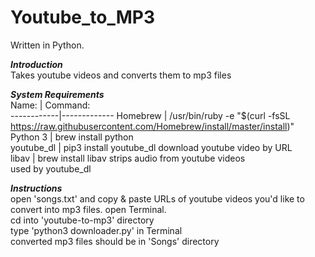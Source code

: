 # Youtube_to_MP3

Written in Python.

***Introduction***\
    Takes youtube videos and converts them to mp3 files

***System Requirements***\
    Name:       |    Command:\
    ------------|-------------
    Homebrew    |    /usr/bin/ruby -e "$(curl -fsSL https://raw.githubusercontent.com/Homebrew/install/master/install)"\
    Python 3    |    brew install python\
    youtube_dl  |    pip3 install youtube_dl     download youtube video by URL\
    libav       |    brew install libav          strips audio from youtube videos \
                                                used by youtube_dl
                                                
                                                
***Instructions***\
    open 'songs.txt' and copy & paste URLs of youtube videos you'd like to convert into mp3 files.
    open Terminal.\
    cd into 'youtube-to-mp3' directory\
    type 'python3 downloader.py' in Terminal\
    converted mp3 files should be in 'Songs' directory
